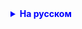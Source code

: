 <details style="margin-top: 16px">
  <summary style="cursor: pointer; color: blue;"><b>На русском</b></summary>

Домашнее задание включает 3 уровня. Первый уровень - обязательный и самый простой (пример, как в задаче с секьюрити)
Второй - по сложнее, нужно подумать, но кода очень мало.
Третий - кода еще меньше, но додуматься до решения может быть трудно. 

Три задания:

        **1-ая задача**
        1. Сделать сканнер
        2. Сканнер считывает число - доход пользователя
        3. если доход пользователя от 500 евро до 2500 евро, то вывести true
        4. если доход пользователя ниже или выше этого значение, то false

        **2-ая задача**
        1. Сделать сканнер
        2. Сканнер считывет число
        3. Если число двухзначное, то вывести true, иначе false

        **3-ая задача**
        1. Сделать сканнер
        2. Сканнер считывет число
        3. Если число кончается на 7, то вывести true, иначе false

</details>
